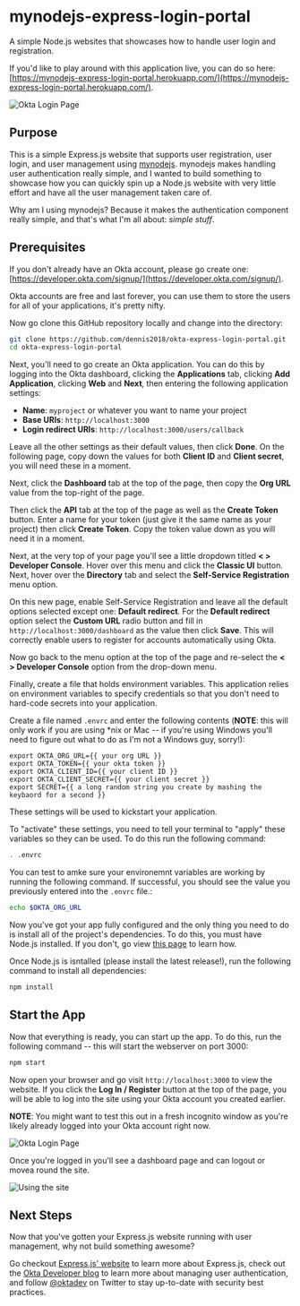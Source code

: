 # mynodejs-express-login-portal
A simple Node.js websites that showcases how to handle user login and registration. 

If you'd like to play around with this application live, you can do so here:
[https://mynodejs-express-login-portal.herokuapp.com/](https://mynodejs-express-login-portal.herokuapp.com/).

![Okta Login Page](https://raw.githubusercontent.com/rdegges/okta-express-login-portal/master/assets/login-page.png)


## Purpose

This is a simple Express.js website that supports user registration, user login,
and user management using [mynodejs](https://www.dennismburu.tech). mynodejs makes
handling user authentication really simple, and I wanted to build something to
showcase how you can quickly spin up a Node.js website with very little effort
and have all the user management taken care of.

Why am I using mynodejs? Because it makes the authentication component really simple, and
that's what I'm all about: *simple stuff*.

## Prerequisites

If you don't already have an Okta account, please go create one:
[https://developer.okta.com/signup/](https://developer.okta.com/signup/).

Okta accounts are free and last forever, you can use them to store the users for
all of your applications, it's pretty nifty.

Now go clone this GitHub repository locally and change into the directory:

```bash
git clone https://github.com/dennis2018/okta-express-login-portal.git
cd okta-express-login-portal
```
Next, you'll need to go create an Okta application. You can do this by logging
into the Okta dashboard, clicking the **Applications** tab, clicking **Add
Application**, clicking **Web** and **Next**, then entering the following
application settings:

- **Name**: `myproject` or whatever you want to name your project
- **Base URIs**: `http://localhost:3000`
- **Login redirect URIs**: `http://localhost:3000/users/callback`

Leave all the other settings as their default values, then click **Done**. On
the following page, copy down the values for both **Client ID** and **Client
secret**, you will need these in a moment.

Next, click the **Dashboard** tab at the top of the page, then copy the **Org
URL** value from the top-right of the page.

Then click the **API** tab at the top of the page as well as the **Create
Token** button. Enter a name for your token (just give it the same name as your
project) then click **Create Token**. Copy the token value down as you will need
it in a moment.

Next, at the very top of your page you'll see a little dropdown titled
**< > Developer Console**. Hover over this menu and click the **Classic UI**
button. Next, hover over the **Directory** tab and select the **Self-Service
Registration** menu option.

On this new page, enable Self-Service Registration and leave all the default
options selected except one: **Default redirect**. For the **Default redirect**
option select the **Custom URL** radio button and fill in
`http://localhost:3000/dashboard` as the value then click **Save**. This will
correctly enable users to register for accounts automatically using Okta.

Now go back to the menu option at the top of the page and re-select the **< >
Developer Console** option from the drop-down menu.

Finally, create a file that holds environment variables. This application relies
on environment variables to specify credentials so that you don't need to
hard-code secrets into your application.

Create a file named `.envrc` and enter the following contents (**NOTE**: this
will only work if you are using *nix or Mac -- if you're using Windows you'll
need to figure out what to do as I'm not a Windows guy, sorry!):

```
export OKTA_ORG_URL={{ your org URL }}
export OKTA_TOKEN={{ your okta token }}
export OKTA_CLIENT_ID={{ your client ID }}
export OKTA_CLIENT_SECRET={{ your client secret }}
export SECRET={{ a long random string you create by mashing the keybaord for a second }}
```

These settings will be used to kickstart your application.

To "activate" these settings, you need to tell your terminal to "apply" these
variables so they can be used. To do this run the following command:

```bash
. .envrc
```

You can test to amke sure your environemnt variables are working by running the
following command. If successful, you should see the value you previously
entered into the `.envrc` file.:

```bash
echo $OKTA_ORG_URL
```

Now you've got your app fully configured and the only thing you need to do is
install all of the project's dependencies. To do this, you must have Node.js
installed. If you don't, go view [this page](https://nodejs.org/en/download/package-manager/<Paste>) to learn how.

Once Node.js is isntalled (please install the latest release!), run the following
command to install all dependencies:

```bash
npm install
```


## Start the App

Now that everything is ready, you can start up the app. To do this, run the
following command -- this will start the webserver on port 3000:

```bash
npm start
```

Now open your browser and go visit `http://localhost:3000` to view the website.
If you click the **Log In / Register** button at the top of the page, you will be able to
log into the site using your Okta account you created earlier.

**NOTE**: You might want to test this out in a fresh incognito window as you're
likely already logged into your Okta account right now.

![Okta Login Page](https://raw.githubusercontent.com/rdegges/okta-express-login-portal/master/assets/login-page.png)

Once you're logged in you'll see a dashboard page and can logout or movea round
the site.

![Using the site](https://raw.githubusercontent.com/rdegges/okta-express-login-portal/master/assets/using-the-site.gif)


## Next Steps

Now that you've gotten your Express.js website running with user management, why
not build something awesome?

Go checkout [Express.js' website](https://expressjs.com/) to learn more about
Express.js, check out the [Okta Developer
blog](https://developer.okta.com/blog/) to learn more about managing user
authentication, and follow [@oktadev](https://twitter.com/oktadev) on Twitter to
stay up-to-date with security best practices.
